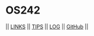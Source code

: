 # OS242

|| [LINKS](LINKS/) || [TIPS](TIPS/) || [LOG](TXT/mylog.txt) || [GitHub](https://github.com/arya-raditya/os242) ||
